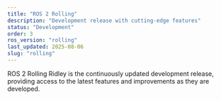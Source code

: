 ```yaml
---
title: "ROS 2 Rolling"
description: "Development release with cutting-edge features"
status: "Development"
order: 3
ros_version: "rolling"
last_updated: 2025-08-06
slug: "rolling"
---
```


ROS 2 Rolling Ridley is the continuously updated development release, providing access to the latest features and improvements as they are developed.
